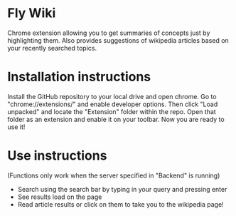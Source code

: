 # Fly Wiki
Chrome extension allowing you to get summaries of concepts just by highlighting them. Also provides suggestions of wikipedia articles based on your recently searched topics.

# Installation instructions
Install the GitHub repository to your local drive and open chrome. Go to "chrome://extensions/" and enable developer options. Then click "Load unpacked" and locate the "Extension" folder within the repo. Open that folder as an extension and enable it on your toolbar. Now you are ready to use it!

# Use instructions
(Functions only work when the server specified in "Backend" is running)
- Search using the search bar by typing in your query and pressing enter
- See results load on the page
- Read article results or click on them to take you to the wikipedia page!